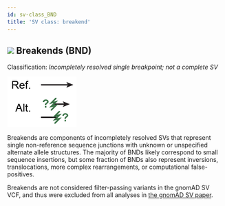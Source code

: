 ```yaml
---
id: sv-class_BND
title: 'SV class: breakend'
---
```


## ![](https://placehold.it/15/397246/000000?text=+) Breakends (BND)

Classification: _Incompletely resolved single breakpoint; not a complete SV_

![Breakend (BND)](gnomAD_browser.SV_schematics_BND.png)

Breakends are components of incompletely resolved SVs that represent single non-reference sequence junctions with unknown or unspecified alternate allele structures. The majority of BNDs likely correspond to small sequence insertions, but some fraction of BNDs also represent inversions, translocations, more complex rearrangements, or computational false-positives.

Breakends are not considered filter-passing variants in the gnomAD SV VCF, and thus were excluded from all analyses in [the gnomAD SV paper](https://broad.io/gnomad_sv).
